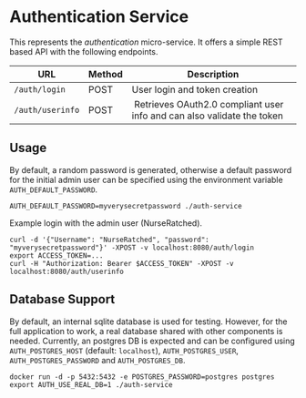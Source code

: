 # Authentication Service

This represents the *authentication* micro-service. It offers a simple REST based API with the following endpoints.

| URL      | Method |  Description                  |
| -------- | ------ | ----------------------------- |
| `/auth/login`  | POST   | User login and token creation |
| `/auth/userinfo` | POST | Retrieves OAuth2.0 compliant user info and can also validate the token |

## Usage

By default, a random password is generated, otherwise a default password for the initial admin user can be specified using the environment variable `AUTH_DEFAULT_PASSWORD`.

```
AUTH_DEFAULT_PASSWORD=myverysecretpassword ./auth-service
```

Example login with the admin user (NurseRatched).

```
curl -d '{"Username": "NurseRatched", "password": "myverysecretpassword"}' -XPOST -v localhost:8080/auth/login
export ACCESS_TOKEN=...
curl -H "Authorization: Bearer $ACCESS_TOKEN" -XPOST -v localhost:8080/auth/userinfo
```

## Database Support

By default, an internal sqlite database is used for testing. However, for the full application to work, a real
database shared with other components is needed. Currently, an postgres DB is expected and can be configured using 
`AUTH_POSTGRES_HOST` (default: `localhost`), `AUTH_POSTGRES_USER`, `AUTH_POSTGRES_PASSWORD` and `AUTH_POSTGRES_DB`.

```
docker run -d -p 5432:5432 -e POSTGRES_PASSWORD=postgres postgres
export AUTH_USE_REAL_DB=1 ./auth-service
```